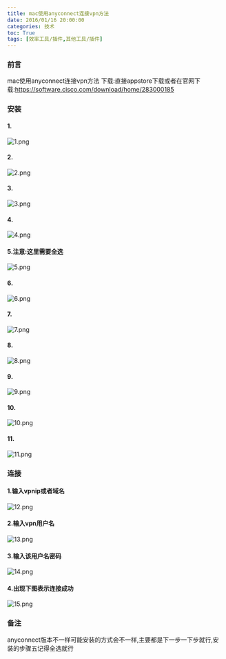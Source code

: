```yaml
---
title: mac使用anyconnect连接vpn方法
date: 2016/01/16 20:00:00
categories: 技术
toc: True
tags: [效率工具/插件,其他工具/插件]
---
```



### 前言
mac使用anyconnect连接vpn方法
下载:直接appstore下载或者在官网下载:https://software.cisco.com/download/home/283000185

### 安装
#### 1.
![1.png](1.png)
#### 2.
![2.png](2.png)
#### 3.
![3.png](3.png)
#### 4.
![4.png](4.png)
#### 5.注意:这里需要全选
![5.png](5.png)
#### 6.
![6.png](6.png)
#### 7.
![7.png](7.png)
#### 8.
![8.png](8.png)
#### 9.
![9.png](9.png)
#### 10.
![10.png](10.png)
#### 11.
![11.png](11.png)

### 连接
#### 1.输入vpnip或者域名
![12.png](12.png)
#### 2.输入vpn用户名
![13.png](13.png)
#### 3.输入该用户名密码
![14.png](14.png)
#### 4.出现下图表示连接成功
![15.png](15.png)

### 备注
anyconnect版本不一样可能安装的方式会不一样,主要都是下一步一下步就行,安装的步骤五记得全选就行


